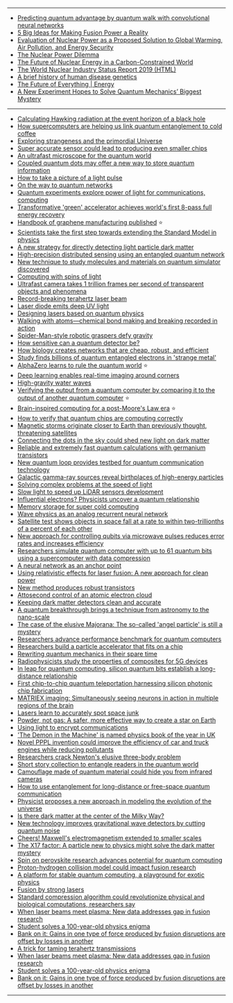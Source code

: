 -------------------
- [Predicting quantum advantage by quantum walk with convolutional neural networks](https://iopscience.iop.org/article/10.1088/1367-2630/ab5c5e)
- [5 Big Ideas for Making Fusion Power a Reality](https://spectrum.ieee.org/energy/nuclear/5-big-ideas-for-making-fusion-power-a-reality)
- [Evaluation of Nuclear Power as a Proposed Solution to Global
Warming, Air Pollution, and Energy Security](https://web.stanford.edu/group/efmh/jacobson/Articles/I/NuclearVsWWS.pdf)
- [The Nuclear Power
Dilemma](https://www.ucsusa.org/sites/default/files/attach/2018/11/Nuclear-Power-Dilemma-full-report.pdf)
- [The Future of Nuclear Energy
in a Carbon-Constrained World](https://energy.mit.edu/wp-content/uploads/2018/09/The-Future-of-Nuclear-Energy-in-a-Carbon-Constrained-World.pdf)
- [The World Nuclear Industry Status Report 2019 (HTML)](https://www.worldnuclearreport.org/The-World-Nuclear-Industry-Status-Report-2019-HTML.html)
- [A brief history of human disease genetics](https://www.nature.com/articles/s41586-019-1879-7)
- [The Future of Everything | Energy](https://www.wsj.com/news/collection/future-of-energy-climate-change-power-37ae7b8a?mod=article_inline)
- [A New Experiment Hopes to Solve Quantum Mechanics’ Biggest Mystery](https://www.smithsonianmag.com/science-nature/new-experiment-hopes-solve-quantum-mechanics-biggest-mystery-180974132/)

----------------------------
- [Calculating Hawking radiation at the event horizon of a black hole](https://phys.org/news/2020-01-hawking-event-horizon-black-hole.html)
- [How supercomputers are helping us link quantum entanglement to cold coffee](https://phys.org/news/2020-01-supercomputers-link-quantum-entanglement-cold.html)
- [Exploring strangeness and the primordial Universe](https://phys.org/news/2020-01-exploring-strangeness-primordial-universe.html)
- [Super accurate sensor could lead to producing even smaller chips](https://phys.org/news/2020-01-super-accurate-sensor-smaller-chips.html)
- [An ultrafast microscope for the quantum world](https://phys.org/news/2020-01-ultrafast-microscope-quantum-world.html)
- [Coupled quantum dots may offer a new way to store quantum information](https://phys.org/news/2020-01-coupled-quantum-dots.html)
- [How to take a picture of a light pulse](https://phys.org/news/2020-01-picture-pulse.html)
- [On the way to quantum networks](https://phys.org/news/2020-01-quantum-networks.html)
- [Quantum experiments explore power of light for communications, computing](https://phys.org/news/2020-01-quantum-explore-power.html)
- [Transformative 'green' accelerator achieves world's first 8-pass full energy recovery](https://phys.org/news/2020-01-green-world-pass-full-energy.html)
- [Handbook of graphene manufacturing published](https://phys.org/news/2020-01-handbook-graphene-published.html) :star:
- [Scientists take the first step towards extending the Standard Model in physics](https://phys.org/news/2020-01-scientists-standard-physics.html)
- [A new strategy for directly detecting light particle dark matter](https://phys.org/news/2020-01-strategy-particle-dark.html)
- [High-precision distributed sensing using an entangled quantum network](https://phys.org/news/2020-01-high-precision-entangled-quantum-network.html)
- [New technique to study molecules and materials on quantum simulator discovered](https://phys.org/news/2020-01-technique-molecules-materials-quantum-simulator.html)
- [Computing with spins of light](https://phys.org/news/2020-01-computing-with-spins-of-light.html)
- [Ultrafast camera takes 1 trillion frames per second of transparent objects and phenomena](https://phys.org/news/2020-01-ultrafast-camera-trillion-transparent-phenomena.html)
- [Record-breaking terahertz laser beam](https://phys.org/news/2020-01-record-breaking-terahertz-laser.html)
- [Laser diode emits deep UV light](https://phys.org/news/2020-01-laser-diode-emits-deep-uv.html)
- [Designing lasers based on quantum physics](https://phys.org/news/2020-01-lasers-based-quantum-physics.html)
- [Walking with atoms—chemical bond making and breaking recorded in action](https://phys.org/news/2020-01-atomschemical-bond-action.html)
- [Spider-Man-style robotic graspers defy gravity](https://phys.org/news/2020-01-spider-man-style-robotic-graspers-defy-gravity.html)
- [How sensitive can a quantum detector be?](https://phys.org/news/2020-01-sensitive-quantum-detector.html)
- [How biology creates networks that are cheap, robust, and efficient](https://phys.org/news/2020-01-biology-networks-cheap-robust-efficient.html)
- [Study finds billions of quantum entangled electrons in 'strange metal'](https://phys.org/news/2020-01-strange-metals.html)
- [AlphaZero learns to rule the quantum world](https://phys.org/news/2020-01-alphazero-quantum-world.html) :star:
- [Deep learning enables real-time imaging around corners](https://phys.org/news/2020-01-deep-enables-real-time-imaging-corners.html)
- [High-gravity water waves](https://phys.org/news/2020-01-high-gravity.html)
- [Verifying the output from a quantum computer by comparing it to the output of another quantum computer](https://phys.org/news/2020-01-output-quantum.html) :star:
- [Brain-inspired computing for a post-Moore's Law era](https://phys.org/news/2020-01-brain-inspired-post-moore-law-era.html) :star:
- [How to verify that quantum chips are computing correctly](https://phys.org/news/2020-01-quantum-chips-correctly.html)
- [Magnetic storms originate closer to Earth than previously thought, threatening satellites](https://phys.org/news/2020-01-magnetic-storms-closer-earth-previously.html)
- [Connecting the dots in the sky could shed new light on dark matter](https://phys.org/news/2020-01-dots-sky-dark.html)
- [Reliable and extremely fast quantum calculations with germanium transistors](https://phys.org/news/2020-01-reliable-extremely-fast-quantum-germanium.html)
- [New quantum loop provides testbed for quantum communication technology](https://phys.org/news/2020-01-quantum-loop-testbed-technology.html)
- [Galactic gamma-ray sources reveal birthplaces of high-energy particles](https://phys.org/news/2020-01-galactic-gamma-ray-sources-reveal-birthplaces.html)
- [Solving complex problems at the speed of light](https://phys.org/news/2020-01-complex-problems.html)
- [Slow light to speed up LiDAR sensors development](https://phys.org/news/2020-01-lidar-sensors.html)
- [Influential electrons? Physicists uncover a quantum relationship](https://phys.org/news/2020-01-influential-electrons-physicists-uncover-quantum.html)
- [Memory storage for super cold computing](https://phys.org/news/2020-01-memory-storage-super-cold.html)
- [Wave physics as an analog recurrent neural network](https://phys.org/news/2020-01-physics-analog-recurrent-neural-network.html)
- [Satellite test shows objects in space fall at a rate to within two-trillionths of a percent of each other](https://phys.org/news/2020-01-satellite-space-fall-two-trillionths-percent.html)
- [New approach for controlling qubits via microwave pulses reduces error rates and increases efficiency](https://phys.org/news/2020-01-approach-qubits-microwave-pulses-error.html)
- [Researchers simulate quantum computer with up to 61 quantum bits using a supercomputer with data compression](https://phys.org/news/2020-01-simulate-quantum-bits-supercomputer-compression.html)
- [A neural network as an anchor point](https://phys.org/news/2020-01-neural-network-anchor.html)
- [Using relativistic effects for laser fusion: A new approach for clean power](https://phys.org/news/2020-01-relativistic-effects-laser-fusion-approach.html)
- [New method produces robust transistors](https://phys.org/news/2020-01-method-robust-transistors.html)
- [Attosecond control of an atomic electron cloud](https://phys.org/news/2020-01-attosecond-atomic-electron-cloud.html)
- [Keeping dark matter detectors clean and accurate](https://phys.org/news/2020-01-dark-detectors-accurate.html)
- [A quantum breakthrough brings a technique from astronomy to the nano-scale](https://phys.org/news/2020-01-quantum-breakthrough-technique-astronomy-nano-scale.html)
- [The case of the elusive Majorana: The so-called 'angel particle' is still a mystery](https://phys.org/news/2020-01-case-elusive-majorana-so-called-angel.html)
- [Researchers advance performance benchmark for quantum computers](https://phys.org/news/2020-01-advance-benchmark-quantum.html)
- [Researchers build a particle accelerator that fits on a chip
](https://phys.org/news/2020-01-particle-chip.html)
- [Rewriting quantum mechanics in their spare time](https://phys.org/news/2019-12-rewriting-quantum-mechanics.html)
- [Radiophysicists study the properties of composites for 5G devices](https://phys.org/news/2019-12-radiophysicists-properties-composites-5g-devices.html)
- [In leap for quantum computing, silicon quantum bits establish a long-distance relationship](https://phys.org/news/2019-12-quantum-silicon-bits-long-distance-relationship.html)
- [First chip-to-chip quantum teleportation harnessing silicon photonic chip fabrication](https://phys.org/news/2019-12-chip-to-chip-quantum-teleportation-harnessing-silicon.html)
- [MATRIEX imaging: Simultaneously seeing neurons in action in multiple regions of the brain](https://phys.org/news/2019-12-matriex-imaging-simultaneously-neurons-action.html)
- [Lasers learn to accurately spot space junk](https://phys.org/news/2019-12-lasers-accurately-space-junk.html)
- [Powder, not gas: A safer, more effective way to create a star on Earth](https://phys.org/news/2019-12-powder-gas-safer-effective-star.html)
- [Using light to encrypt communications](https://phys.org/news/2019-12-encrypt.html)
- ['The Demon in the Machine' is named physics book of the year in UK](https://phys.org/news/2019-12-demon-machine-physics-year-uk.html)
- [Novel PPPL invention could improve the efficiency of car and truck engines while reducing pollutants](https://phys.org/news/2019-12-pppl-efficiency-car-truck-pollutants.html)
- [Researchers crack Newton's elusive three-body problem](https://phys.org/news/2019-12-newton-elusive-three-body-problem.html)
- [Short story collection to entangle readers in the quantum world](https://phys.org/news/2019-12-short-story-entangle-readers-quantum.html)
- [Camouflage made of quantum material could hide you from infrared cameras](https://phys.org/news/2019-12-camouflage-quantum-material-infrared-cameras.html)
- [How to use entanglement for long-distance or free-space quantum communication](https://phys.org/news/2019-12-entanglement-long-distance-free-space-quantum.html)
- [Physicist proposes a new approach in modeling the evolution of the universe](https://phys.org/news/2019-12-physicist-approach-evolution-universe.html)
- [Is there dark matter at the center of the Milky Way?](https://phys.org/news/2019-12-dark-center-milky.html)
- [New technology improves gravitational wave detectors by cutting quantum noise](https://phys.org/news/2019-12-technology-gravitational-detectors-quantum-noise.html)
- [Cheers! Maxwell's electromagnetism extended to smaller scales](https://phys.org/news/2019-12-maxwell-electromagnetism-smaller-scales.html)
- [The X17 factor: A particle new to physics might solve the dark matter mystery](https://phys.org/news/2019-12-x17-factor-particle-physics-dark.html)
- [Spin on perovskite research advances potential for quantum computing](https://phys.org/news/2019-12-perovskite-advances-potential-quantum.html)
- [Proton-hydrogen collision model could impact fusion research](https://phys.org/news/2019-12-proton-hydrogen-collision-impact-fusion.html)
- [A platform for stable quantum computing, a playground for exotic physics](https://phys.org/news/2019-12-platform-stable-quantum-playground-exotic.html)
- [Fusion by strong lasers](https://phys.org/news/2019-12-fusion-strong-lasers.html)
- [Standard compression algorithm could revolutionize physical and biological computations, researchers say](https://phys.org/news/2019-12-standard-compression-algorithm-revolutionize-physical.html)
- [When laser beams meet plasma: New data addresses gap in fusion research](https://phys.org/news/2019-12-laser-plasma-gap-fusion.html)
- [Student solves a 100-year-old physics enigma](https://phys.org/news/2019-12-student-year-old-physics-enigma.html)
- [Bank on it: Gains in one type of force produced by fusion disruptions are offset by losses in another](https://phys.org/news/2019-12-bank-gains-fusion-disruptions-offset.html)
- [A trick for taming terahertz transmissions](https://phys.org/news/2019-12-terahertz-transmissions.html)
- [When laser beams meet plasma: New data addresses gap in fusion research](https://phys.org/news/2019-12-laser-plasma-gap-fusion.html)
- [Student solves a 100-year-old physics enigma](https://phys.org/news/2019-12-student-year-old-physics-enigma.html)
- [Bank on it: Gains in one type of force produced by fusion disruptions are offset by losses in another](https://phys.org/news/2019-12-bank-gains-fusion-disruptions-offset.html)





------------------
